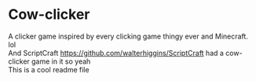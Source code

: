 # Cow-clicker
A clicker game inspired by every clicking game thingy ever and Minecraft. lol<br>
And ScriptCraft <a href="https://github.com/walterhiggins/ScriptCraft">https://github.com/walterhiggins/ScriptCraft</a> had a cow-clicker game in it so yeah
<br>This is a cool readme file
